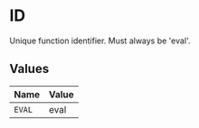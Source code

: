 # ID

Unique function identifier. Must always be 'eval'.


## Values

| Name   | Value  |
| ------ | ------ |
| `EVAL` | eval   |